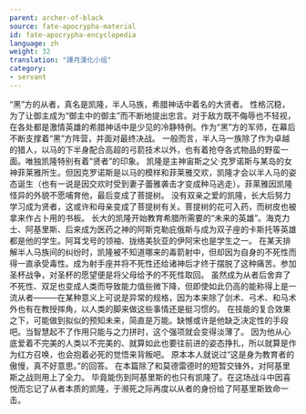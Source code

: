 ```yaml
---
parent: archer-of-black
source: fate-apocrypha-material
id: fate-apocrypha-encyclopedia
language: zh
weight: 32
translation: "譯月漢化小组"
category:
- servant
---
```


“黑”方的从者，真名是凯隆，半人马族，希腊神话中着名的大贤者。
性格沉稳，为了让御主成为“御主中的御主”而不断地提出忠言。对于敌方既不侮辱也不轻视，在各处都是激情英雄的希腊神话中是少见的冷静特例。作为“黑”方的军师，在幕后不断支撑着“黑”方阵营，并面对最终决战。
一般而言，半人马一族除了作为卓越的猎人，以马的下半身配合高超的弓箭技术以外，也有着抢夺各式物品的野蛮一面。唯独凯隆特别有着“贤者”的印象。
凯隆是主神宙斯之父·克罗诺斯与某岛的女神菲莱雅所生。但因克罗诺斯是以马的模样和菲莱雅交欢，凯隆才会以半人马的姿态诞生（也有一说是因交欢时受到妻子蕾雅袭击才变成种马逃走）。菲莱雅因凯隆怪异的外貌不愿哺育他，最后变成了菩提树。
没有双亲之爱的凯隆，长大后努力学习成为贤者，这或许和母亲变成了菩提树有关。菩提树的花可入药，而树皮也被拿来作占卜用的书板。
长大的凯隆开始教育希腊所需要的“未来的英雄”。海克力士、阿基里斯、后来成为医药之神的阿斯克勒庇俄斯与成为双子座的卡斯托等英雄都是他的学生。阿耳戈号的领袖、拢络美狄亚的伊阿宋也是学生之一。
在某天排解半人马族间的纠纷时，凯隆被不知道哪来的毒箭射中，但却因为自身的不死性而得一直承受毒性。成为射手座并将不死性还给诸神后才终于摆脱了这种痛苦。参加圣杯战争，对圣杯的愿望便是将父母给予的不死性取回。
虽然成为从者后舍弃了不死性、双足也变成人类而导致能力值些微下降，但即使如此仍高的能称得上是一流从者———在某种意义上可说是异常的规格，因为本来除了剑术、弓术、和马术外也有在教授摔角，以人类的脚来做这些事情还是挺习惯的。
在技能的复合效果之下，可能做到拟似的预知未来，简直是万能。缺憾或许是他缺乏决定性的手段吧。当智慧起不了作用只能与之力拼时，这个强项就会变得淡薄了。
因为他从心底爱着不完美的人类以不完美的、就算如此也要往前进的姿态挣扎，所以就算是作为红方召唤，也会抱着必死的觉悟来背叛吧。
原本本人就说过“这是身为教育者的傲慢，真不好意思。”的回答。
在本篇除了和莫德雷德时的短暂交锋外，对阿基里斯之战则用上了全力。
毕竟能伤到阿基里斯的也只有凯隆了。在这场战斗中因喜悦而忘记了从者本质的凯隆，于濒死之际再度以从者的身份给了阿基里斯致命一击。
